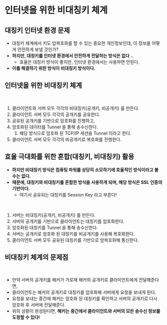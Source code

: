 # 인터넷을 위한 비대칭키 체계

## 대칭키 인터넷 환경 문제&#x20;

* 대칭키 체계에서 키도 암복호화를 할 수 있는 중요한 개인정보인데, 이 정보를 어떻게 안전하게 보낼 것인가?
* **하지만, 대칭키를 인터넷 환경에서 안전하게 전달하는 방식은 없다 ..**
  * 효율은 대칭키 방식이 좋지만, 인터넷 환경에서는 사용하면 안된다.
* **이를 해결하기 위한 방식이 비대칭키 방식이다.** &#x20;

## 인터넷을 위한 비대칭키 체계

<figure><img src="../../../../../.gitbook/assets/스크린샷 2024-01-19 14.25.57.png" alt=""><figcaption></figcaption></figure>

1. 클라이언트와 서버 모두 각각의 비대칭키(공개키, 비공개키) 를 만든다.&#x20;
2. 클라이언트 서버 모두 각각의 공개키를 공유한다.&#x20;
3. 공유된 공개키를 기반으로 암호화를 진행하고,&#x20;
4. 암호화된 데이터를 Tunnel 을 통해 송수신한다.&#x20;
   1. 해당 방식으로 암호화 된 TCP/IP 세션을 Tunnel 이라고 한다.&#x20;
5. 클라이언트 서버 모두 각각의 비공개키로 복호화를 진행한다.&#x20;

## 효율 극대화를 위한 혼합(대칭키, 비대칭키) 활용

* **하지만 비대칭키 방식은 컴퓨팅 파워를 상당히 소모하기에 효율적인 방식이라고 볼 수는 없다.**&#x20;
* **때문에, 대칭키와 비대칭키를 혼합한 방식을 사용하게 되며, 해당 방식은 SSL 인증의 기반이다.**&#x20;
  * 여기서 공유되는 대칭키를 Session Key 라고 부른다!

<figure><img src="../../../../../.gitbook/assets/스크린샷 2024-01-19 14.40.00.png" alt=""><figcaption></figcaption></figure>

1. 서버는 비대칭키(공개키, 비공개키) 를 만든다.&#x20;
2. 서버의 공개키를 기반으로 클라이언트는 대칭키를 암호화한다.&#x20;
3. 암호화된 대칭키를 Tunnel 을 통해 송수신한다.&#x20;
4. 서버는 공개키로 암호화 된 대칭키를 비공개키를 사용해 복호화한다.&#x20;
5. 클라이언트 서버 모두 공유된 대칭키를 기반으로 암복호화해 통신한다.

## 비대칭키 체계의 문제점&#x20;

<figure><img src="../../../../../.gitbook/assets/스크린샷 2024-01-19 14.47.26.png" alt=""><figcaption></figcaption></figure>

* 만약 서버의 공개키를 해커가 가로채 해커의 공개키로 클라이언트에게 전달해준다면,
* 클라이언트는 해커의 공개키로 대칭키를 암호화해 서버에게 요청을 보내게 된다.&#x20;
* 요청을 보내는 중간에 해커는 암호화 된 대칭키를 확인하고 서버의 공개키로 다시 암호화 후 서버에 전달해준다.&#x20;
* 위의 상황이 완성된다면, **해커는 중간에서 클라이언트와 서버의 모든 송수신 정보를 도청할 수 있다!**
